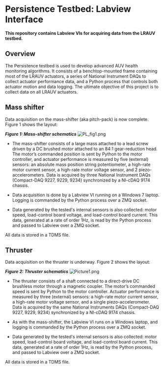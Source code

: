 # Persistence Testbed: Labview Interface #

**This repository contains Labview VIs for acquiring data from the LRAUV testbed.**

## Overview ##
The Persistence testbed is used to develop advanced AUV health monitoring algorithms. It consists of a benchtop-mounted frame containing most of the LRAUV actuators, a series of National Instrument DAQs to collect actuator performance data, and a Python process that controls both actuator motion and data logging. The ultimate objective of this project is to collect data on all LRAUV actuators.

## Mass shifter ##
Data acquisition on the mass-shifter (aka pitch-pack) is now complete. Figure 1 shows the layout:

***Figure 1: Mass-shifter schematics***
![PL_fig1.png](https://bitbucket.org/repo/oG65MB/images/3999844056-PL_fig1.png)

* The mass-shifter consists of a large mass attached to a lead screw driven by a DC brushed motor attached to an 84:1 gear-reduction head. The motor’s commanded position is sent by Python to the motor controller, and actuator performance is measured by five (external) sensors: an absolute mass position string potentiometer, a high-rate motor current sensor, a high-rate motor voltage sensor, and 2 piezo-accelerometers. Data is acquired by three National Instrument DAQs (Compact-DAQ 9227, 9229, 9234) synchronized by a NI-cDAQ 9174 chassis.

* Data acquisition is done by a Labview VI running on a Windows 7 laptop. Logging is commanded by the Python process over a ZMQ socket.

* Data generated by the tested's internal sensors is also collected: motor speed, load-control board voltage, and load-control board current. This data, generated at a rate of order 1Hz, is read by the Python process and passed to Labview over a ZMQ socket.

All data is stored in a TDMS file.

## Thruster ##
Data acquisition on the thruster is underway. Figure 2 shows the layout:

***Figure 2: Thruster schematics***
![Picture1.png](https://bitbucket.org/repo/oG65MB/images/1668572171-Picture1.png)

* The thruster consists of a shaft connected to a direct-drive DC brushless motor through a magnetic coupler. The motor’s commanded speed is sent by Python to the motor controller. Actuator performance is measured by three (external) sensors: a high-rate motor current sensor, a high-rate motor voltage sensor, and a single piezo-accelerometer. Data is acquired by the same National Instruments DAQs (Compact-DAQ 9227, 9229, 9234) synchronized by a NI-cDAQ 9174 chassis.

* As with the mass-shifter, the Labview VI runs on a Windows laptop, and logging is commanded by the Python process over a ZMQ socket.

* Data generated by the tested's internal sensors is also collected: motor speed, load-control board voltage, and load-control board current. This data, generated at a rate of order 1Hz, is read by the Python process, and passed to Labview over a ZMQ socket.

All data is stored in a TDMS file.